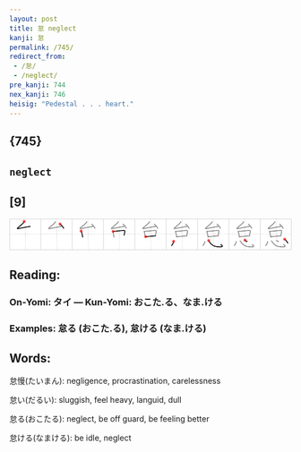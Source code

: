 ```yaml
---
layout: post
title: 怠 neglect
kanji: 怠
permalink: /745/
redirect_from:
 - /怠/
 - /neglect/
pre_kanji: 744
nex_kanji: 746
heisig: "Pedestal . . . heart."
---
```


## {745}

## `neglect`

## [9]

<div class="stroke"><img src="../images/E680A0.png" /></div>

## Reading:

### On-Yomi: タイ &mdash; Kun-Yomi: おこた.る、なま.ける

### Examples: 怠る (おこた.る), 怠ける (なま.ける)

## Words:

怠慢(たいまん): negligence, procrastination, carelessness

怠い(だるい): sluggish, feel heavy, languid, dull

怠る(おこたる): neglect, be off guard, be feeling better

怠ける(なまける): be idle, neglect

